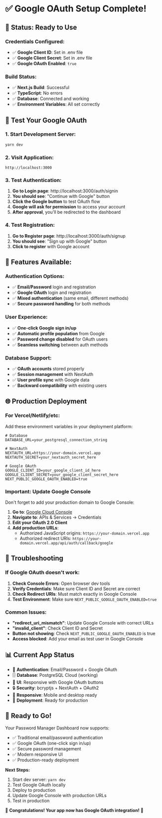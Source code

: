 # ✅ Google OAuth Setup Complete!

## 🎉 Status: Ready to Use

### Credentials Configured:
- ✅ **Google Client ID**: Set in .env file
- ✅ **Google Client Secret**: Set in .env file  
- ✅ **Google OAuth Enabled**: `true`

### Build Status:
- ✅ **Next.js Build**: Successful
- ✅ **TypeScript**: No errors
- ✅ **Database**: Connected and working
- ✅ **Environment Variables**: All set correctly

## 🚀 Test Your Google OAuth

### 1. Start Development Server:
```bash
yarn dev
```

### 2. Visit Application:
```
http://localhost:3000
```

### 3. Test Authentication:
1. **Go to Login page**: http://localhost:3000/auth/signin
2. **You should see**: "Continue with Google" button
3. **Click the Google button** to test OAuth flow
4. **Google will ask for permission** to access your account
5. **After approval**, you'll be redirected to the dashboard

### 4. Test Registration:
1. **Go to Register page**: http://localhost:3000/auth/signup
2. **You should see**: "Sign up with Google" button
3. **Click to register** with Google account

## 🎯 Features Available:

### Authentication Options:
- ✅ **Email/Password** login and registration
- ✅ **Google OAuth** login and registration
- ✅ **Mixed authentication** (same email, different methods)
- ✅ **Secure password handling** for both methods

### User Experience:
- ✅ **One-click Google sign in/up**
- ✅ **Automatic profile population** from Google
- ✅ **Password change disabled** for OAuth users
- ✅ **Seamless switching** between auth methods

### Database Support:
- ✅ **OAuth accounts** stored properly
- ✅ **Session management** with NextAuth
- ✅ **User profile sync** with Google data
- ✅ **Backward compatibility** with existing users

## 🌐 Production Deployment

### For Vercel/Netlify/etc:

Add these environment variables in your deployment platform:

```env
# Database
DATABASE_URL=your_postgresql_connection_string

# NextAuth
NEXTAUTH_URL=https://your-domain.vercel.app
NEXTAUTH_SECRET=your_nextauth_secret_here

# Google OAuth
GOOGLE_CLIENT_ID=your_google_client_id_here
GOOGLE_CLIENT_SECRET=your_google_client_secret_here
NEXT_PUBLIC_GOOGLE_OAUTH_ENABLED=true
```

### Important: Update Google Console
Don't forget to add your production domain to Google Console:

1. **Go to**: [Google Cloud Console](https://console.cloud.google.com)
2. **Navigate to**: APIs & Services → Credentials
3. **Edit your OAuth 2.0 Client**
4. **Add production URLs**:
   - Authorized JavaScript origins: `https://your-domain.vercel.app`
   - Authorized redirect URIs: `https://your-domain.vercel.app/api/auth/callback/google`

## 🔧 Troubleshooting

### If Google OAuth doesn't work:

1. **Check Console Errors**: Open browser dev tools
2. **Verify Credentials**: Make sure Client ID and Secret are correct
3. **Check Redirect URIs**: Must match exactly in Google Console
4. **Test Environment**: Make sure `NEXT_PUBLIC_GOOGLE_OAUTH_ENABLED=true`

### Common Issues:

- **"redirect_uri_mismatch"**: Update Google Console with correct URLs
- **"invalid_client"**: Check Client ID and Secret
- **Button not showing**: Check `NEXT_PUBLIC_GOOGLE_OAUTH_ENABLED` is true
- **Access blocked**: Add your email as test user in Google Console

## 📊 Current App Status

- 🔐 **Authentication**: Email/Password + Google OAuth
- 🗄️ **Database**: PostgreSQL Cloud (working)
- 🎨 **UI**: Responsive with Google OAuth buttons
- 🔒 **Security**: bcryptjs + NextAuth + OAuth2
- 📱 **Responsive**: Mobile and desktop ready
- 🚀 **Deployment**: Ready for production

## 🎯 Ready to Go!

Your Password Manager Dashboard now supports:
- ✅ Traditional email/password authentication
- ✅ Google OAuth (one-click sign in/up)
- ✅ Secure password management
- ✅ Modern responsive UI
- ✅ Production-ready deployment

**Next Steps:**
1. Start dev server: `yarn dev`
2. Test Google OAuth locally
3. Deploy to production
4. Update Google Console with production URLs
5. Test in production

🎉 **Congratulations! Your app now has Google OAuth integration!** 🎉
